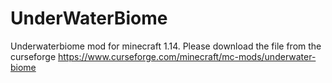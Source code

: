 # UnderWaterBiome
Underwaterbiome mod for minecraft 1.14. 
Please download the file from the curseforge
https://www.curseforge.com/minecraft/mc-mods/underwater-biome
